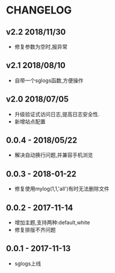 # CHANGELOG

## v2.2 2018/11/30
* 修复参数为空时,报异常

## v2.1 2018/08/10
* 自带一个sglogs函数,方便操作

## v2.0 2018/07/05
* 升级验证式访问日志,提高日志安全性.
* 新增站点配置

## 0.0.4 - 2018/05/22
* 解决自动换行问题,并兼容手机浏览

## 0.0.3 - 2018-01-22
* 修复使用mylog(1,1,'all')有时无法删除文件

## 0.0.2 - 2017-11-14
* 增加主题,支持两种:default,white
* 修复排版不齐问题

## 0.0.1 - 2017-11-13
* sglogs上线